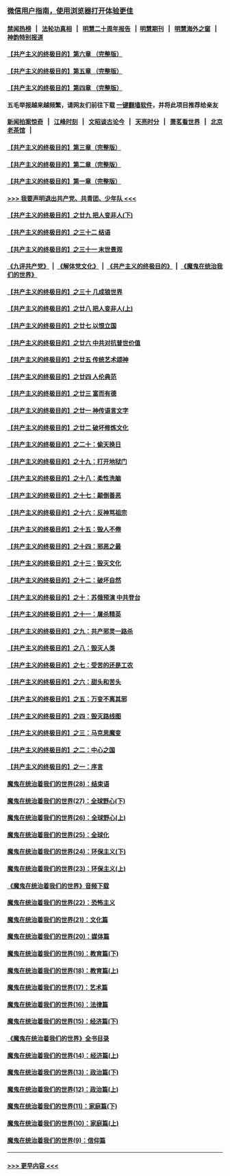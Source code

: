 ### [微信用户指南，使用浏览器打开体验更佳](https://github.com/gfw-breaker/banned-news1/blob/master/indexes/wechat-guide.md?t=0)
#### [禁闻热榜](热点新闻.md?t=0)  &nbsp;&nbsp;|&nbsp;&nbsp; [法轮功真相](https://github.com/gfw-breaker/truth/blob/master/README.md?t=0) &nbsp;&nbsp;|&nbsp;&nbsp; [明慧二十周年报告](https://github.com/gfw-breaker/mh-reports/blob/master/README.md?t=0) &nbsp;&nbsp;|&nbsp;&nbsp;[明慧期刊](https://github.com/gfw-breaker/mh-qikan) &nbsp;&nbsp;|&nbsp;&nbsp; [明慧海外之窗](https://github.com/gfw-breaker/mh-news/blob/master/README.md?t=0) &nbsp;&nbsp;|&nbsp;&nbsp; [神韵特别报道](https://github.com/gfw-breaker/mh-news/blob/master/shenyun.md?t=0)
#### [【共产主义的终极目的】第六章 （完整版）](../pages/nsc422/n11428913.md?t=02101944) 
#### [【共产主义的终极目的】第五章 （完整版）](../pages/nsc422/n11428912.md?t=02101944) 
#### [【共产主义的终极目的】第四章 （完整版）](../pages/nsc422/n11428907.md?t=02101944) 
#### 五毛举报越来越频繁，请网友们前往下载 [一键翻墙软件](https://github.com/gfw-breaker/ssr-accounts)，并将此项目推荐给亲友
#### [新闻拍案惊奇](https://github.com/gfw-breaker/banned-news1/blob/master/pages/link4.md) &nbsp;&nbsp;|&nbsp;&nbsp; [江峰时刻](https://github.com/gfw-breaker/banned-news1/blob/master/pages/link4.md) &nbsp;&nbsp;|&nbsp;&nbsp; [文昭谈古论今](https://github.com/gfw-breaker/banned-news1/blob/master/pages/link4.md) &nbsp;&nbsp;|&nbsp;&nbsp; [天亮时分](https://github.com/gfw-breaker/banned-news1/blob/master/pages/link4.md) &nbsp;&nbsp;|&nbsp;&nbsp; [萧茗看世界](https://github.com/gfw-breaker/banned-news1/blob/master/pages/link4.md) &nbsp;&nbsp;|&nbsp;&nbsp; [北京老茶馆](https://github.com/gfw-breaker/banned-news1/blob/master/pages/link4.md) &nbsp;&nbsp;|&nbsp;&nbsp; 
#### [【共产主义的终极目的】第三章（完整版）](../pages/nsc422/n11428848.md?t=02101944) 
#### [【共产主义的终极目的】第二章（完整版）](../pages/nsc422/n11428831.md?t=02101944) 
#### [【共产主义的终极目的】第一章（完整版）](../pages/nsc422/n11417651.md?t=02101944) 
#### [>>> 我要声明退出共产党、共青团、少年队 <<<](https://github.com/begood0513/goodnews/blob/master/quit/letter.md) 
#### [【共产主义的终极目的】之廿九 把人变非人(下)](../pages/nsc422/n11344140.md?t=02101944) 
#### [【共产主义的终极目的】之三十二 结语](../pages/nsc422/n11360535.md?t=02101944) 
#### [【共产主义的终极目的】之三十一 末世景观](../pages/nsc422/n11351129.md?t=02101944) 
#### [《九评共产党》](https://github.com/begood0513/9ping.md/blob/master/README.md) &nbsp;|&nbsp; [《解体党文化》](../../../../jtdwh.md/blob/master/README.md)  &nbsp;|&nbsp; [《共产主义的终极目的》](../../../../gczydzjmd.md/blob/master/README.md) &nbsp;|&nbsp; [《魔鬼在统治我们的世界》](../../../../mgztzwmdsj.md/blob/master/README.md) 
#### [【共产主义的终极目的】之三十 几成狼世界](../pages/nsc422/n11348280.md?t=02101944) 
#### [【共产主义的终极目的】之廿八 把人变非人(上)](../pages/nsc422/n11340492.md?t=02101944) 
#### [【共产主义的终极目的】之廿七 以恨立国](../pages/nsc422/n11336944.md?t=02101944) 
#### [【共产主义的终极目的】之廿六 中共对抗普世价值](../pages/nsc422/n11324785.md?t=02101944) 
#### [【共产主义的终极目的】之廿五 传统艺术颂神](../pages/nsc422/n11296396.md?t=02101944) 
#### [【共产主义的终极目的】之廿四 人伦典范](../pages/nsc422/n11296397.md?t=02101944) 
#### [【共产主义的终极目的】之廿三 富而有德](../pages/nsc422/n11283598.md?t=02101944) 
#### [【共产主义的终极目的】之廿一 神传语言文字](../pages/nsc422/n11263265.md?t=02101944) 
#### [【共产主义的终极目的】之廿二 破坏修炼文化](../pages/nsc422/n11245728.md?t=02101944) 
#### [【共产主义的终极目的】之二十：偷天换日](../pages/nsc422/n11238846.md?t=02101944) 
#### [【共产主义的终极目的】之十九：打开地狱门](../pages/nsc422/n11206376.md?t=02101944) 
#### [【共产主义的终极目的】之十八：柔性洗脑](../pages/nsc422/n11199994.md?t=02101944) 
#### [【共产主义的终极目的】之十七：颠倒善恶](../pages/nsc422/n11179782.md?t=02101944) 
#### [【共产主义的终极目的】之十六：反神骂祖宗](../pages/nsc422/n11166798.md?t=02101944) 
#### [【共产主义的终极目的】之十五：毁人不倦](../pages/nsc422/n11166792.md?t=02101944) 
#### [【共产主义的终极目的】之十四：邪恶之最](../pages/nsc422/n11150249.md?t=02101944) 
#### [【共产主义的终极目的】之十三：毁灭文化](../pages/nsc422/n11135227.md?t=02101944) 
#### [【共产主义的终极目的】之十二：破坏自然](../pages/nsc422/n11135214.md?t=02101944) 
#### [【共产主义的终极目的】之十：苏俄预演 中共登台](../pages/nsc422/n11118424.md?t=02101944) 
#### [【共产主义的终极目的】之十一：屠杀精英](../pages/nsc422/n11118442.md?t=02101944) 
#### [【共产主义的终极目的】之九：共产邪灵一路杀](../pages/nsc422/n11114139.md?t=02101944) 
#### [【共产主义的终极目的】之八：毁灭人类](../pages/nsc422/n11108503.md?t=02101944) 
#### [【共产主义的终极目的】之七：受苦的还是工农](../pages/nsc422/n11101809.md?t=02101944) 
#### [【共产主义的终极目的】之六：甜头和苦头](../pages/nsc422/n11096971.md?t=02101944) 
#### [【共产主义的终极目的】之五：万变不离其邪](../pages/nsc422/n11091285.md?t=02101944) 
#### [【共产主义的终极目的】之四：毁灭路线图](../pages/nsc422/n11086284.md?t=02101944) 
#### [【共产主义的终极目的】之三：马克思魔变](../pages/nsc422/n11061941.md?t=02101944) 
#### [【共产主义的终极目的】之二：中心之国](../pages/nsc422/n11047728.md?t=02101944) 
#### [【共产主义的终极目的】之一：序言](../pages/nsc422/n11086077.md?t=02101944) 
#### [魔鬼在统治着我们的世界(28)：结束语](../pages/nsc422/n10936246.md?t=02101944) 
#### [魔鬼在统治着我们的世界(27)：全球野心(下)](../pages/nsc422/n10928319.md?t=02101944) 
#### [魔鬼在统治着我们的世界(26)：全球野心(上)](../pages/nsc422/n10900318.md?t=02101944) 
#### [魔鬼在统治着我们的世界(25)：全球化](../pages/nsc422/n10788205.md?t=02101944) 
#### [魔鬼在统治着我们的世界(24)：环保主义(下)](../pages/nsc422/n10695307.md?t=02101944) 
#### [魔鬼在统治着我们的世界(23)：环保主义(上)](../pages/nsc422/n10688613.md?t=02101944) 
#### [《魔鬼在统治着我们的世界》音频下载](../pages/nsc422/n10635553.md?t=02101944) 
#### [魔鬼在统治着我们的世界(22)：恐怖主义](../pages/nsc422/n10614727.md?t=02101944) 
#### [魔鬼在统治着我们的世界(21)：文化篇](../pages/nsc422/n10597706.md?t=02101944) 
#### [魔鬼在统治着我们的世界(20)：媒体篇](../pages/nsc422/n10586579.md?t=02101944) 
#### [魔鬼在统治着我们的世界(19)：教育篇(下)](../pages/nsc422/n10564808.md?t=02101944) 
#### [魔鬼在统治着我们的世界(18)：教育篇(上)](../pages/nsc422/n10526970.md?t=02101944) 
#### [魔鬼在统治着我们的世界(17)：艺术篇](../pages/nsc422/n10499093.md?t=02101944) 
#### [魔鬼在统治着我们的世界(16)：法律篇](../pages/nsc422/n10485969.md?t=02101944) 
#### [魔鬼在统治着我们的世界(15)：经济篇(下)](../pages/nsc422/n10469975.md?t=02101944) 
#### [《魔鬼在统治着我们的世界》全书目录](../pages/nsc422/n10464261.md?t=02101944) 
#### [魔鬼在统治着我们的世界(14)：经济篇(上)](../pages/nsc422/n10457370.md?t=02101944) 
#### [魔鬼在统治着我们的世界(13)：政治篇(下)](../pages/nsc422/n10448270.md?t=02101944) 
#### [魔鬼在统治着我们的世界(12)：政治篇(上)](../pages/nsc422/n10444576.md?t=02101944) 
#### [魔鬼在统治着我们的世界(11)：家庭篇(下)](../pages/nsc422/n10440961.md?t=02101944) 
#### [魔鬼在统治着我们的世界(10)：家庭篇(上)](../pages/nsc422/n10435448.md?t=02101944) 
#### [魔鬼在统治着我们的世界(9)：信仰篇](../pages/nsc422/n10432159.md?t=02101944) 

----
#### [ >>> 更早内容 <<< ](../indexes/nsc422-earlier.md)
